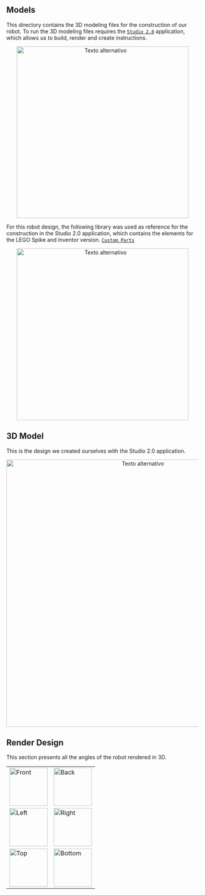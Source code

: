 ## Models
This directory contains the 3D modeling files for the construction of our robot.  To run the 3D modeling files requires the [`Studio 2.0`](https://www.bricklink.com/v3/studio/download.page) application, which allows us to build, render and create instructions.

<div style="text-align: center;">
  <img src="https://github.com/csvprobotica/RoSGhost/blob/main/models/Studio2.0.png" alt="Texto alternativo" width="450"/>
</div>

For this robot design, the following library was used as reference for the construction in the Studio 2.0 application, which contains the elements for the LEGO Spike and Inventor version. [`Custom Parts`](https://github.com/csvprobotica/RoSGhost/blob/main/models/CustomParts.rar)

<div style="text-align: center;">
  <img src="https://github.com/csvprobotica/RoSGhost/blob/main/models/CustomParts.png" alt="Texto alternativo" width="450"/>
</div>


## 3D Model
This is the design we created ourselves with the Studio 2.0 application.

<div style="text-align: center;">
  <img src="https://github.com/csvprobotica/RoSGhost/blob/main/models/3D_Model_View.jpg" alt="Texto alternativo" width="700"/>
</div>

## Render Design
This section presents all the angles of the robot rendered in 3D.

<table>
  <tr>
    <td><img src="https://github.com/csvprobotica/RoSGhost/blob/main/models/v3/Front.jpg" alt="Front" width="100"/></td>
    <td><img src="https://github.com/csvprobotica/RoSGhost/blob/main/models/v3/Back.jpg" alt="Back" width="100"/></td>
  </tr>
  <tr>
    <td><img src="https://github.com/csvprobotica/RoSGhost/blob/main/models/v3/Left.jpg" alt="Left" width="100"/></td>
    <td><img src="https://github.com/csvprobotica/RoSGhost/blob/main/models/v3/Right.jpg" alt="Right" width="100"/></td>
  </tr>
  <tr>
    <td><img src="https://github.com/csvprobotica/RoSGhost/blob/main/models/v3/Top.jpg" alt="Top" width="100"/></td>
    <td><img src="https://github.com/csvprobotica/RoSGhost/blob/main/models/v3/Bottom.jpg" alt="Bottom" width="100"/></td>
  </tr>
</table>

